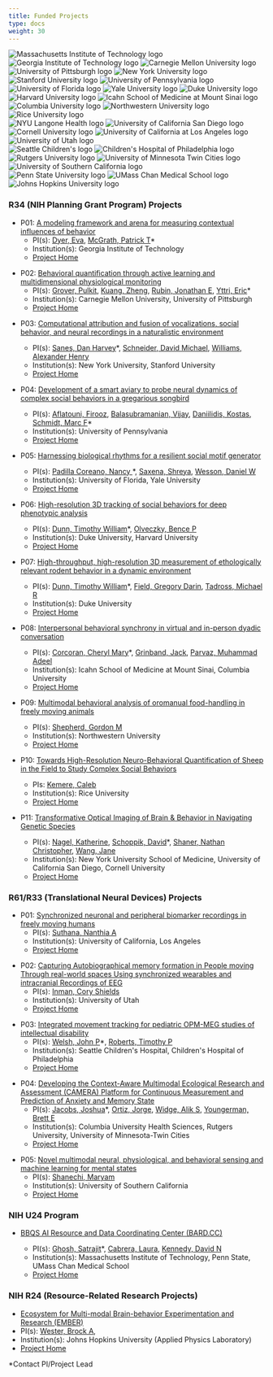 ```yaml
---
title: Funded Projects
type: docs
weight: 30
---
```


<!-- Our efforts are substantially informed and enhanced through the breadth and depth of scientific expertise of our collaborators in both [Collaborative Projects](#collaborative-projects) and [Service Projects](#service-projects).

[Contact us](mailto:info@repronim.org) if you are interested in becoming a ReproNim Collaborative or Service Project. -->

<link rel="stylesheet" href="/css/logos.css">
<div class="container logos">
    <div class="logos-1">
        <img src="/images/logos/mit.png" alt="Massachusetts Institute of Technology logo", title="MIT">
        <img src="/images/logos/gatech.png" alt="Georgia Institute of Technology logo", title="Georgia Tech">
        <img src="/images/logos/cmu.png" alt="Carnegie Mellon University logo", title="CMU">
        <img src="/images/logos/pitt.png" alt="University of Pittsburgh logo", title="Pitt">
        <img src="/images/logos/nyu.png" alt="New York University logo", title="NYU">
    </div>
    <div>
        <img src="/images/logos/stanford.png" alt="Stanford University logo", title="Stanford">
        <img src="/images/logos/upenn.png" alt="University of Pennsylvania logo", title="UPenn">
        <img src="/images/logos/ufl.png" alt="University of Florida logo", title="Florida">
        <img src="/images/logos/yale.png" alt="Yale University logo", title="Yale">
        <img src="/images/logos/duke.png" alt="Duke University logo", title="Duke">
    </div>
    <div>
        <img src="/images/logos/harvard.png" alt="Harvard University logo", title="Harvard">
        <img src="/images/logos/issms.png" alt="Icahn School of Medicine at Mount Sinai logo", title="Mount Sinai">
        <img src="/images/logos/columbia.png" alt="Columbia University logo", title="Columbia">
        <img src="/images/logos/northwestern.png" alt="Northwestern University logo", title="Northwestern">
        <img src="/images/logos/rice.png" alt="Rice University logo", title="Rice">
    </div>
    <div>
        <img src="/images/logos/nyu-langone.png" alt="NYU Langone Health logo", title="NYU Langine Health">
        <img src="/images/logos/ucsd.png" alt="University of California San Diego logo", title="UC San Diego">
        <img src="/images/logos/cornell.png" alt="Cornell University logo", title="Cornell">
        <img src="/images/logos/ucla.png" alt="University of California at Los Angeles logo", title="UCLA">
        <img src="/images/logos/uofutah.png" alt="University of Utah logo", title="Utah">
    </div>
    <div>
        <img src="/images/logos/sea-child.png" alt="Seattle Children's logo", title="Seattle's Children">
        <img src="/images/logos/chop.png" alt="Children's Hospital of Philadelphia logo", title="The Children's Hospital of Philadelphia">
        <img src="/images/logos/rutgers.png" alt="Rutgers University logo", title="Rutgers">
        <img src="/images/logos/umn.png" alt="University of Minnesota Twin Cities logo", title="University of Minnesota">
        <img src="/images/logos/usc.png" alt="University of Southern California logo", title="USC">
    </div>
    <div>
        <img src="/images/logos/pennstate.png" alt="Penn State University logo", title="Penn State">
        <img src="/images/logos/umasschan.png" alt="UMass Chan Medical School logo", title="UMass Chan Medical School">
        <img src="/images/logos/jhu.png" alt="Johns Hopkins University logo", title="Johns Hopkins">
    </div>
</div>

### R34 (NIH Planning Grant Program) Projects

<!-- We are collaborating with numerous groups around the country and abroad to synergistically develop ReproNim tools in concert with (and as informed by) rapidly advancing technologies in a variety of areas including image analysis, workflow processing, data sourcing and hosting, and associated API developments.

The P41 Center Collaborative Projects (CPs) serve as technology drivers, users, and testbeds for the cutting-edge technology developed in P41 Technology and Research Development projects. -->
<link rel="stylesheet" href="/css/projects.css">
<div class="hover-block" onclick="openPage('/projects/r34_01')">

- P01: [A modeling framework and arena for measuring contextual influences of behavior](https://reporter.nih.gov/search/lVXfsunpaUqfmTQW0jRXmA/project-details/10786801)
  - PI(s): [Dyer, Eva](mailto:evadyer@gatech.edu),
    [McGrath, Patrick T](mailto:patrick.mcgrath@biology.gatech.edu)\*
  - Institution(s): Georgia Institute of Technology
  - [Project Home](/projects/r34_01)

</div>

<div class="hover-block" onclick="openPage('/projects/r34_02')">

- P02: [Behavioral quantification through active learning and multidimensional physiological monitoring](https://reporter.nih.gov/search/9wx4cEt5ske-A88YXC9tyA/project-details/10786800)
  - PI(s): [Grover, Pulkit](mailto:pgrover@andrew.cmu.edu),
    [Kuang, Zheng](mailto:zhengkua@andrew.cmu.edu),
    [Rubin, Jonathan E](mailto:jonrubin@pitt.edu),
    [Yttri, Eric](mailto:eyttri@andrew.cmu.edu)\*
  - Institution(s): Carnegie Mellon University, University of Pittsburgh
  - [Project Home](/projects/r34_02)

</div>

<div class="hover-block" onclick="openPage('/projects/r34_03')">

- P03: [Computational attribution and fusion of vocalizations, social behavior, and neural recordings in a naturalistic environment](https://reporter.nih.gov/search/rGFBDprnTkuFAoKdn5poIQ/project-details/10786899)

  - PI(s): [Sanes, Dan Harvey](mailto:dhs1@nyu.edu)\*,
    [Schneider, David Michael](mailto:david.schneider@nyu.edu),
    [Williams, Alexander Henry](mailto:ahwillia@stanford.edu)
  - Institution(s): New York University, Stanford University
  - [Project Home](/projects/r34_03)

  </div>

<div class="hover-block" onclick="openPage('/projects/r34_04')">

- P04: [Development of a smart aviary to probe neural dynamics of complex social behaviors in a gregarious songbird](https://reporter.nih.gov/search/8oyFUGQ1mUW_hivhx91O7A/project-details/10786687)

  - PI(s): [Aflatouni, Firooz](mailto:firooz@seas.upenn.edu),
    [Balasubramanian, Vijay](mailto:vijay@physics.upenn.edu),
    [Daniilidis, Kostas](mailto:kostas@cis.upenn.edu),
    [Schmidt, Marc F](mailto:marcschm@sas.upenn.edu)\*
  - Institution(s): University of Pennsylvania
  - [Project Home](/projects/r34_04)

  </div>

<div class="hover-block" onclick="openPage('/projects/r34_05')">

- P05: [Harnessing biological rhythms for a resilient social motif generator](https://reporter.nih.gov/search/O078sWhnFkaeTno7iDSyBw/project-details/10797723)

  - PI(s): [Padilla Coreano, Nancy ](mailto:npadillacoreano@ufl.edu)\*,
    [Saxena, Shreya](mailto:shreya.saxena@yale.edu),
    [Wesson, Daniel W](mailto:danielwesson@ufl.edu)
  - Institution(s): University of Florida, Yale University
  - [Project Home](/projects/r34_05)

  </div>

<div class="hover-block" onclick="openPage('/projects/r34_06')">

- P06: [High-resolution 3D tracking of social behaviors for deep phenotypic analysis](https://reporter.nih.gov/search/t8WADFOb80WhM891u1bwgg/project-details/10786685)

  - PI(s): [Dunn, Timothy William](mailto:timothy.dunn@duke.edu)\*,
    [Olveczky, Bence P](mailto:olveczky@fas.harvard.edu)
  - Institution(s): Duke University, Harvard University
  - [Project Home](/projects/r34_06)

  </div>

<div class="hover-block" onclick="openPage('/projects/r34_07')">

- P07: [High-throughput, high-resolution 3D measurement of ethologically relevant rodent behavior in a dynamic environment](https://reporter.nih.gov/search/KBKLXTA2UEOKMLhYCQIvZg/project-details/10786883)

  - PI(s): [Dunn, Timothy William](mailto:timothy.dunn@duke.edu)\*,
    [Field, Gregory Darin](mailto:greg.d.field@gmail.com),
    [Tadross, Michael R](mailto:michael.tadross@duke.edu)
  - Institution(s): Duke University
  - [Project Home](/projects/r34_07)

  </div>

<div class="hover-block" onclick="openPage('/projects/r34_08')">

- P08: [Interpersonal behavioral synchrony in virtual and in-person dyadic conversation](https://reporter.nih.gov/search/PkNqY-ET0kW0D3SfO6MoLA/project-details/10797870)

  - PI(s): [Corcoran, Cheryl Mary](mailto:cheryl.corcoran@mssm.edu)\*,
    [Grinband, Jack](mailto:jg2269@cumc.columbia.edu),
    [Parvaz, Muhammad Adeel](mailto:muhammad.parvaz@mssm.edu)
  - Institution(s): Icahn School of Medicine at Mount Sinai, Columbia University
  - [Project Home](/projects/r34_08)

  </div>

<div class="hover-block" onclick="openPage('/projects/r34_09')">

- P09: [Multimodal behavioral analysis of oromanual food-handling in freely moving animals](https://reporter.nih.gov/search/5Wc6Oe9LGk6OglJVMNeRKw/project-details/10795435)

  - PI(s): [Shepherd, Gordon M](mailto:g-shepherd@northwestern.edu)
  - Institution(s): Northwestern University
  - [Project Home](/projects/r34_09)

  </div>

<div class="hover-block" onclick="openPage('/projects/r34_10')">

- P10: [Towards High-Resolution Neuro-Behavioral Quantification of Sheep in the Field to Study Complex Social Behaviors](https://reporter.nih.gov/search/5Wc6Oe9LGk6OglJVMNeRKw/project-details/10786956)

  - PIs: [Kemere, Caleb](mailto:caleb.kemere@rice.edu)
  - Institution(s): Rice University
  - [Project Home](/projects/r34_10)

  </div>

<div class="hover-block" onclick="openPage('/projects/r34_11')">

- P11: [Transformative Optical Imaging of Brain & Behavior in Navigating Genetic Species](https://reporter.nih.gov/search/ftmhALHbiUCuSoFidVtlvQ/project-details/10786461)

  - PI(s): [Nagel, Katherine](mailto:katherine.nagel@nyumc.org),
    [Schoppik, David](mailto:david.schoppik@nyulangone.org)\*,
    [Shaner, Nathan Christopher](mailto:ncshaner@ucsd.edu),
    [Wang, Jane](mailto:zw24@cornell.edu)
  - Institution(s): New York University School of Medicine, University of California San Diego, Cornell University
  - [Project Home](/projects/r34_11)

  </div>

### R61/R33 (Translational Neural Devices) Projects

<div class="hover-block" onclick="openPage('/projects/r61_01')">

- P01: [Synchronized neuronal and peripheral biomarker recordings in freely moving humans](https://reporter.nih.gov/search/iYWuFLFKV02NMxjmWYBzoA/project-details/10792386)
  - PI(s): [Suthana, Nanthia A](mailto:nsuthana@mednet.ucla.edu)
  - Institution(s): University of California, Los Angeles
  - [Project Home](/projects/r61_01/)

</div>

<div class="hover-block" onclick="openPage('/projects/r61_02')">

- P02: [Capturing Autobiographical memory formation in People moving Through real-world spaces Using synchronized wearables and intracranial Recordings of EEG](https://reporter.nih.gov/search/d5uHWn4kKEmuyUDa6pyaNg/project-details/10792324)
  - PI(s): [Inman, Cory Shields](mailto:cory.inman@psych.utah.edu)
  - Institution(s): University of Utah
  - [Project Home](/projects/r61_02/)

</div>

<div class="hover-block" onclick="openPage('/projects/r61_03')">

- P03: [Integrated movement tracking for pediatric OPM-MEG studies of intellectual disability](https://reporter.nih.gov/search/OyGvzxrwu0mcaz0ainOjYw/project-details/10792146)
  - PI(s): [Welsh, John P](mailto:jpwelsh@uw.edu)\*,
    [Roberts, Timothy P](mailto:robertstim@chop.edu)
  - Institution(s): Seattle Children's Hospital, Children's Hospital of Philadelphia
  - [Project Home](/projects/r61_03/)

</div>

<div class="hover-block" onclick="openPage('/projects/r61_04')">

- P04: [Developing the Context-Aware Multimodal Ecological Research and Assessment (CAMERA) Platform for Continuous Measurement and Prediction of Anxiety and Memory State](https://reporter.nih.gov/search/mVgOCnwbrEKKmaPwBpSCqQ/project-details/10801782)
  - PI(s): [Jacobs, Joshua](mailto:joshua.jacobs@columbia.edu)\*,
    [Ortiz, Jorge](mailto:jorge.ortiz@rutgers.edu),
    [Widge, Alik S](mailto:awidge@umn.edu),
    [Youngerman, Brett E](mailto:bey2103@cumc.columbia.edu)
  - Institution(s): Columbia University Health Sciences, Rutgers University, University of Minnesota-Twin Cities
  - [Project Home](/projects/r61_04/)

</div>

<div class="hover-block" onclick="openPage('/projects/r61_05')">

- P05: [Novel multimodal neural, physiological, and behavioral sensing and machine learning for mental states](https://reporter.nih.gov/search/asKY5_5QYEehWfAu-Lbsiw/project-details/10800578)
  - PI(s): [Shanechi, Maryam](mailto:shanechi@usc.edu)
  - Institution(s): University of Southern California
  - [Project Home](/projects/r61_05/)

</div>

### NIH U24 Program

<div class="hover-block" onclick="openPage('/projects/dcaic')">

- [BBQS AI Resource and Data Coordinating Center (BARD.CC)](https://reporter.nih.gov/search/NfCIRcP5c0eqWjzBvOjD_g/project-details/10888562)

  - PI(s): [Ghosh, Satrajit](mailto:satra@mit.edu)\*,
    [Cabrera, Laura](mailto:lcabrera@psu.edu),
    [Kennedy, David N](mailto:David.Kennedy@umassmed.edu)
  - Institution(s): Massachusetts Institute of Technology, Penn State, UMass Chan Medical School
  - [Project Home](/projects/dcaic)

</div>

### NIH R24 (Resource-Related Research Projects)

<div class="hover-block" onclick="openPage('/projects/ember')">

- [Ecosystem for Multi-modal Brain-behavior Experimentation and Research (EMBER)](https://reporter.nih.gov/search/WmrQyaKHvkSe5KZfddP37w/project-details/10888659)
- PI(s): [Wester, Brock A](mailto:Brock.Wester@jhuapl.edu),
- Institution(s): Johns Hopkins University (Applied Physics Laboratory)
- [Project Home](/projects/ember)

</div>

<script>
 function openPage(pageUrl){
       window.open(pageUrl, "_self");
     }
</script>

\*Contact PI/Project Lead
